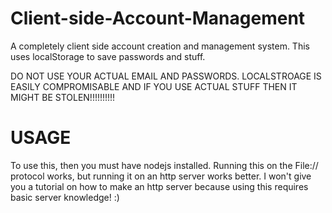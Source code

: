 # Client-side-Account-Management
A completely client side account creation and management system. This uses localStorage to save passwords and stuff.

DO NOT USE YOUR ACTUAL EMAIL AND PASSWORDS. LOCALSTROAGE IS EASILY COMPROMISABLE AND IF YOU USE ACTUAL STUFF THEN IT MIGHT BE STOLEN!!!!!!!!!!

# USAGE

To use this, then you must have nodejs installed. Running this on the File:// protocol works, but running it on an http server works better.
I won't give you a tutorial on how to make an http server because using this requires basic server knowledge!
:)
